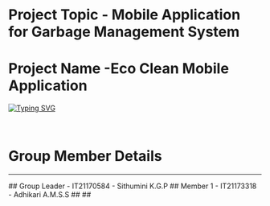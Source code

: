 # Project Topic - Mobile Application for Garbage Management System 
# Project Name -Eco Clean Mobile Application 

<a href="https://git.io/typing-svg"><img src="https://readme-typing-svg.demolab.com?font=Fira+Code&weight=600&size=25&pause=1000&color=9100F7&vCenter=true&random=false&width=435&lines=Used+Technologies+-+" alt="Typing SVG" /></a>

<br/>

# Group Member Details
<hr/>
## Group Leader - IT21170584 - Sithumini K.G.P 
## Member 1 - IT21173318 - Adhikari A.M.S.S
##
##
